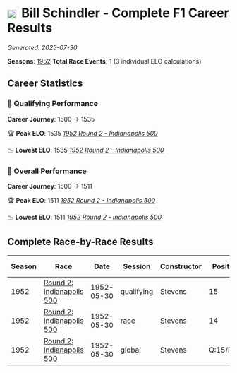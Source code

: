 # <img src="https://upload.wikimedia.org/wikipedia/commons/a/a4/Flag_of_the_United_States.svg" alt="United States" width="20" height="auto" style="vertical-align: middle; margin-right: 5px;" onerror="this.outerHTML='🇺🇸'; this.style.marginRight='5px';"/> Bill Schindler - Complete F1 Career Results

*Generated: 2025-07-30*

**Seasons**: [1952](../seasons/1952-season-report.md)
**Total Race Events**: 1 (3 individual ELO calculations)

## Career Statistics

### 🏁 Qualifying Performance
**Career Journey**: 1500 → 1535

🏆 **Peak ELO**: 1535
   *[1952 Round 2 - Indianapolis 500](../seasons/1952-season-report.md#round-2-indianapolis-500)*

📉 **Lowest ELO**: 1535
   *[1952 Round 2 - Indianapolis 500](../seasons/1952-season-report.md#round-2-indianapolis-500)*

### 🌟 Overall Performance
**Career Journey**: 1500 → 1511

🏆 **Peak ELO**: 1511
   *[1952 Round 2 - Indianapolis 500](../seasons/1952-season-report.md#round-2-indianapolis-500)*

📉 **Lowest ELO**: 1511
   *[1952 Round 2 - Indianapolis 500](../seasons/1952-season-report.md#round-2-indianapolis-500)*


## Complete Race-by-Race Results

| Season | Race | Date | Session | Constructor | Position | Starting ELO | ELO Change | Final ELO | Teammate |
|--------|------|------|---------|-------------|----------|--------------|------------|-----------|----------|
| 1952 | [Round 2: Indianapolis 500](../seasons/1952-season-report.md#round-2-indianapolis-500) | 1952-05-30 | qualifying | Stevens | 15 | 1500 | +35 | 1535 | <img src="https://upload.wikimedia.org/wikipedia/commons/a/a4/Flag_of_the_United_States.svg" alt="United States" width="20" height="auto" style="vertical-align: middle; margin-right: 5px;" onerror="this.outerHTML='🇺🇸'; this.style.marginRight='5px';"/> Bobby Ball |
| 1952 | [Round 2: Indianapolis 500](../seasons/1952-season-report.md#round-2-indianapolis-500) | 1952-05-30 | race | Stevens | 14 | 1500 | N/A | 1500 | <img src="https://upload.wikimedia.org/wikipedia/commons/a/a4/Flag_of_the_United_States.svg" alt="United States" width="20" height="auto" style="vertical-align: middle; margin-right: 5px;" onerror="this.outerHTML='🇺🇸'; this.style.marginRight='5px';"/> Bobby Ball |
| 1952 | [Round 2: Indianapolis 500](../seasons/1952-season-report.md#round-2-indianapolis-500) | 1952-05-30 | global | Stevens | Q:15/R:14 | 1500 | +11 | 1511 | <img src="https://upload.wikimedia.org/wikipedia/commons/a/a4/Flag_of_the_United_States.svg" alt="United States" width="20" height="auto" style="vertical-align: middle; margin-right: 5px;" onerror="this.outerHTML='🇺🇸'; this.style.marginRight='5px';"/> Bobby Ball |
